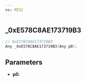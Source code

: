 ```yaml
---
ns: MISC
---
```

## _0xE578C8AE173719B3

```c
// 0xE578C8AE173719B3
Any _0xE578C8AE173719B3(Any p0);
```

## Parameters
* **p0**:
